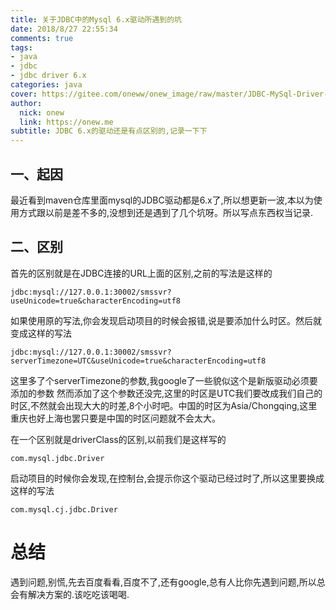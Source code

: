 ```yaml
---
title: 关于JDBC中的Mysql 6.x驱动所遇到的坑
date: 2018/8/27 22:55:34
comments: true
tags: 
- java
- jdbc
- jdbc driver 6.x
categories: java
cover: https://gitee.com/oneww/onew_image/raw/master/JDBC-MySql-Driver-Cover.png
author: 
  nick: onew
  link: https://onew.me
subtitle: JDBC 6.x的驱动还是有点区别的,记录一下下
---
```




## 一、起因 ##
最近看到maven仓库里面mysql的JDBC驱动都是6.x了,所以想更新一波,本以为使用方式跟以前是差不多的,没想到还是遇到了几个坑呀。所以写点东西权当记录.
## 二、区别 ##
首先的区别就是在JDBC连接的URL上面的区别,之前的写法是这样的

```
jdbc:mysql://127.0.0.1:30002/smssvr?useUnicode=true&characterEncoding=utf8
```
如果使用原的写法,你会发现启动项目的时候会报错,说是要添加什么时区。然后就变成这样的写法

```
jdbc:mysql://127.0.0.1:30002/smssvr?serverTimezone=UTC&useUnicode=true&characterEncoding=utf8
```

这里多了个serverTimezone的参数,我google了一些貌似这个是新版驱动必须要添加的参数
然而添加了这个参数还没完,这里的时区是UTC我们要改成我们自己的时区,不然就会出现大大的时差,8个小时吧。中国的时区为Asia/Chongqing,这里重庆也好上海也罢只要是中国的时区问题就不会太大。

在一个区别就是driverClass的区别,以前我们是这样写的

```
com.mysql.jdbc.Driver
```

启动项目的时候你会发现,在控制台,会提示你这个驱动已经过时了,所以这里要换成这样的写法

```
com.mysql.cj.jdbc.Driver
```



# 总结

遇到问题,别慌,先去百度看看,百度不了,还有google,总有人比你先遇到问题,所以总会有解决方案的.该吃吃该喝喝.
